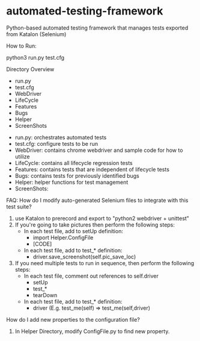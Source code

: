 # automated-testing-framework
Python-based automated testing framework that manages tests exported from Katalon (Selenium)

How to Run:

python3 run.py test.cfg

Directory Overview

- run.py
- test.cfg
- WebDriver
- LifeCycle
- Features
- Bugs
- Helper
- ScreenShots

* run.py: orchestrates automated tests
* test.cfg: configure tests to be run
* WebDriver: contains chrome webdriver and sample code for how to utilize
* LifeCycle: contains all lifecycle regression tests
* Features: contains tests that are independent of lifecycle tests
* Bugs: contains tests for previously identified bugs
* Helper: helper functions for test management
* ScreenShots:

FAQ:
How do I modify auto-generated Selenium files to integrate with this test suite?
1. use Katalon to prerecord and export to "python2 webdriver + unittest"
2. If you're going to take pictures then perform the following steps:
    - In each test file, add to setUp definition:
        - import Helper.ConfigFile
        - [CODE]
    - In each test file, add to test_* definition:
        - driver.save_screenshot(self.pic_save_loc)
3. If you need multiple tests to run in sequence, then perform the following steps:
    - In each test file, comment out references to self.driver
        - setUp
        - test_*
        - tearDown
    - In each test file, add to test_* definition:
        - driver (E.g. test_me(self) => test_me(self,driver)

How do I add new properties to the configuration file?
1. In Helper Directory, modify ConfigFile.py to find new property.
